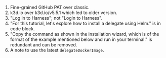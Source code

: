 1. Fine-grained GitHub PAT over classic.
2. k3d.io over k3d.io/v5.5.1 which led to older version.
3. "Log in to Harness"; not "Login to Harness".
4. "For this tutorial, let's explore how to install a delegate using Helm." is in code block.
5. "Copy the command as shown in the installation wizard, which is of the format of the example mentioned below and run in your terminal." is redundant and can be removed.
6. A note to use the latest `delegateDockerImage`.
